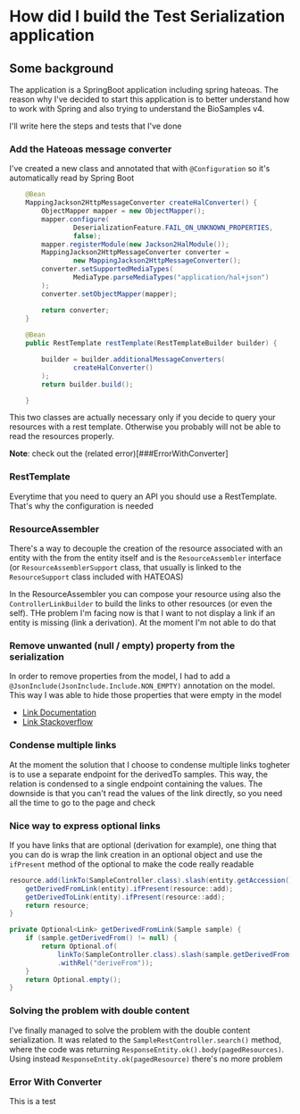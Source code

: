 # How did I build the Test Serialization application

## Some background
The application is a SpringBoot application including spring hateoas.
The reason why I've decided to start this application is to better understand how to work with Spring and also trying to understand the BioSamples v4.

I'll write here the steps and tests that I've done

### Add the Hateoas message converter
I've created a new class and annotated that with `@Configuration` so it's automatically read by Spring Boot
```java
    @Bean
    MappingJackson2HttpMessageConverter createHalConverter() {
        ObjectMapper mapper = new ObjectMapper();
        mapper.configure(
                DeserializationFeature.FAIL_ON_UNKNOWN_PROPERTIES,
                false);
        mapper.registerModule(new Jackson2HalModule());
        MappingJackson2HttpMessageConverter converter =
                new MappingJackson2HttpMessageConverter();
        converter.setSupportedMediaTypes(
                MediaType.parseMediaTypes("application/hal+json")
        );
        converter.setObjectMapper(mapper);

        return converter;
    }
    
    @Bean
    public RestTemplate restTemplate(RestTemplateBuilder builder) {

        builder = builder.additionalMessageConverters(
                createHalConverter()
        );
        return builder.build();

    }
```
This two classes are actually necessary only if you decide to query your resources with a rest template. Otherwise you probably will not be able to read the resources properly.

**Note**: check out the (related error)[###ErrorWithConverter]

### RestTemplate
Everytime that you need to query an API you should use a RestTemplate. That's why the configuration is needed

### ResourceAssembler
There's a way to decouple the creation of the resource associated with an entity with the from the entity itself and is the `ResourceAssembler` interface (or `ResourceAssemblerSupport` class, that usually is linked to the `ResourceSupport` class included with HATEOAS)

In the ResourceAssembler you can compose your resource using also the `ControllerLinkBuilder` to build the links to other resources (or even the self).
THe problem I'm facing now is that I want to not display a link if an entity is missing (link a derivation). At the moment I'm not able to do that

### Remove unwanted (null / empty) property from the serialization
In order to remove properties from the model, I had to add a `@JsonInclude(JsonInclude.Include.NON_EMPTY)` annotation on the model.
This way I was able to hide those properties that were empty in the model
- [Link Documentation](http://fasterxml.github.io/jackson-annotations/javadoc/2.0.0/com/fasterxml/jackson/annotation/JsonInclude.Include.html)
- [Link Stackoverflow](http://stackoverflow.com/questions/16089651/jackson-serialization-ignore-empty-values-or-null)


### Condense multiple links 
At the moment the solution that I choose to condense multiple links togheter is to use a separate endpoint for the derivedTo samples. This way, the relation is condensed to a single endpoint containing the values. The downside is that you can't read the values of the link directly, so you need all the time to go to the page and check

### Nice way to express optional links
If you have links that are optional (derivation for example), one thing that you can do is wrap the link creation in an optional object and use the `ifPresent` method of the optional to make the code really readable
```java
resource.add(linkTo(SampleController.class).slash(entity.getAccession()).withSelfRel());
    getDerivedFromLink(entity).ifPresent(resource::add);
    getDerivedToLink(entity).ifPresent(resource::add);
    return resource;
}

private Optional<Link> getDerivedFromLink(Sample sample) {
    if (sample.getDerivedFrom() != null) {
        return Optional.of(
            linkTo(SampleController.class).slash(sample.getDerivedFrom().getAccession())
            .withRel("deriveFrom"));
    }
    return Optional.empty();
}
```

### Solving the problem with double content
I've finally managed to solve the problem with the double content serialization.
It was related to the `SampleRestController.search()` method, where the code was returning
`ResponseEntity.ok().body(pagedResources)`. Using instead `ResponseEntity.ok(pagedResource)` there's no more problem 

### Error With Converter
This is a test

